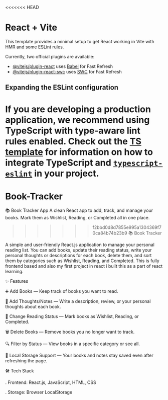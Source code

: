 <<<<<<< HEAD
# React + Vite

This template provides a minimal setup to get React working in Vite with HMR and some ESLint rules.

Currently, two official plugins are available:

- [@vitejs/plugin-react](https://github.com/vitejs/vite-plugin-react/blob/main/packages/plugin-react) uses [Babel](https://babeljs.io/) for Fast Refresh
- [@vitejs/plugin-react-swc](https://github.com/vitejs/vite-plugin-react/blob/main/packages/plugin-react-swc) uses [SWC](https://swc.rs/) for Fast Refresh

## Expanding the ESLint configuration

If you are developing a production application, we recommend using TypeScript with type-aware lint rules enabled. Check out the [TS template](https://github.com/vitejs/vite/tree/main/packages/create-vite/template-react-ts) for information on how to integrate TypeScript and [`typescript-eslint`](https://typescript-eslint.io) in your project.
=======
# Book-Tracker
📚 Book Tracker App A clean React app to add, track, and manage your books. Mark them as Wishlist, Reading, or Completed all in one place.
>>>>>>> f2bbd0d8d7855e995a1304369f70ca84b74b23b9
📚 Book Tracker

A simple and user-friendly React.js application to manage your personal reading list.
You can add books, update their reading status, write your personal thoughts or descriptions for each book, delete them, and sort them by categories such as Wishlist, Reading, and Completed. This is fully frontend based and also my first project in react i built this as a part of react learning.

✨ Features

➕ Add Books — Keep track of books you want to read.

📝 Add Thoughts/Notes — Write a description, review, or your personal thoughts about each book.

📖 Change Reading Status — Mark books as Wishlist, Reading, or Completed.

🗑 Delete Books — Remove books you no longer want to track.

🔍 Filter by Status — View books in a specific category or see all.

💾 Local Storage Support — Your books and notes stay saved even after refreshing the page.


🛠 Tech Stack

. Frontend: React.js, JavaScript, HTML, CSS

. Storage: Browser LocalStorage
